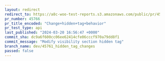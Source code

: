 ```yaml
---
layout: redirect
redirect_to: https://a8c-woo-test-reports.s3.amazonaws.com/public/pr/45766/api/index.html
pr_number: 45766
pr_title_encoded: "Change+hidden+tag+behavior"
pr_test_type: api
last_published: "2024-03-20 16:56:47 +0000"
commit_sha: dc9a6f600cc06ee62414cfe06cccf970a79dd8f1
commit_message: "Modify visibility section hidden tag"
branch_name: dev/45761_hidden_tag_changes
passed: false
---
```

